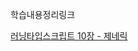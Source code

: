 학습내용정리링크

<a href="https://velog.io/@abc2752/%EB%9F%AC%EB%8B%9D%ED%83%80%EC%9E%85%EC%8A%A4%ED%81%AC%EB%A6%BD%ED%8A%B8-10%EC%9E%A5-%EC%A0%9C%EB%84%A4%EB%A6%AD-33jtt29j" target="_blank">러닝타입스크립트 10장 - 제네릭</a>
